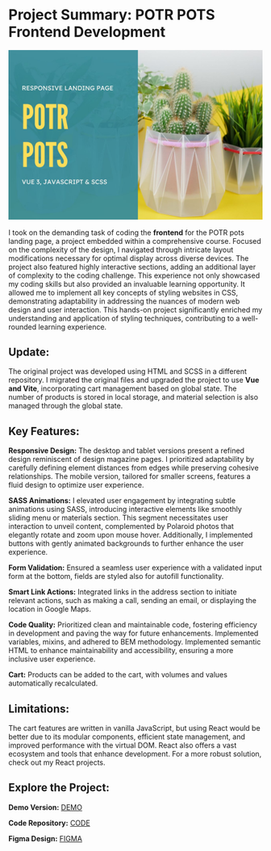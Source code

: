 # Project Summary: POTR POTS Frontend Development

![Tekst zastępczy](src/photo.jpg)

I took on the demanding task of coding the **frontend** for the POTR pots landing page, a project embedded within a comprehensive course. Focused on the complexity of the design, I navigated through intricate layout modifications necessary for optimal display across diverse devices. The project also featured highly interactive sections, adding an additional layer of complexity to the coding challenge. This experience not only showcased my coding skills but also provided an invaluable learning opportunity. It allowed me to implement all key concepts of styling websites in CSS, demonstrating adaptability in addressing the nuances of modern web design and user interaction. This hands-on project significantly enriched my understanding and application of styling techniques, contributing to a well-rounded learning experience.

## Update:

The original project was developed using HTML and SCSS in a different repository. I migrated the original files and upgraded the project to use **Vue and Vite**, incorporating cart management based on global state. The number of products is stored in local storage, and material selection is also managed through the global state.

## Key Features:

**Responsive Design:** The desktop and tablet versions present a refined design reminiscent of design magazine pages. I prioritized adaptability by carefully defining element distances from edges while preserving cohesive relationships. The mobile version, tailored for smaller screens, features a fluid design to optimize user experience.

**SASS Animations:** I elevated user engagement by integrating subtle animations using SASS, introducing interactive elements like smoothly sliding menu or materials section. This segment necessitates user interaction to unveil content, complemented by Polaroid photos that elegantly rotate and zoom upon mouse hover. Additionally, I implemented buttons with gently animated backgrounds to further enhance the user experience.

**Form Validation:** Ensured a seamless user experience with a validated input form at the bottom, fields are styled also for autofill functionality.

**Smart Link Actions:** Integrated links in the address section to initiate relevant actions, such as making a call, sending an email, or displaying the location in Google Maps.

**Code Quality:** Prioritized clean and maintainable code, fostering efficiency in development and paving the way for future enhancements. Implemented variables, mixins, and adhered to BEM methodology. Implemented semantic HTML to enhance maintainability and accessibility, ensuring a more inclusive user experience.

**Cart:** Products can be added to the cart, with volumes and values automatically recalculated.

## Limitations:

The cart features are written in vanilla JavaScript, but using React would be better due to its modular components, efficient state management, and improved performance with the virtual DOM. React also offers a vast ecosystem and tools that enhance development. For a more robust solution, check out my React projects.

## Explore the Project:

**Demo Version:** [DEMO](https://meljaszuk.github.io/Eco-Pots-Vue)

**Code Repository:** [CODE](https://github.com/meljaszuk/Eco-Pots-Vue)

**Figma Design:** [FIGMA](https://www.figma.com/file/50zgLU65Mcd3MisFHMfLfx/POTR-POTS_FE-students?node-id=1760%3A281)
